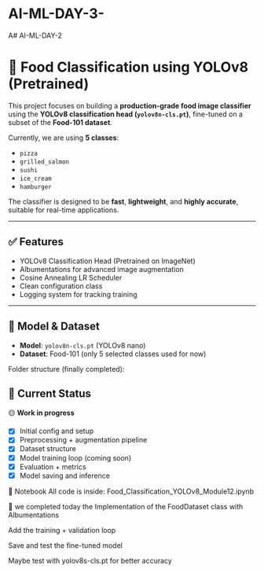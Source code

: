# AI-ML-DAY-3-

A# AI-ML-DAY-2

# 🍕 Food Classification using YOLOv8 (Pretrained)

This project focuses on building a **production-grade food image classifier** using the **YOLOv8 classification head (`yolov8n-cls.pt`)**, fine-tuned on a subset of the **Food-101 dataset**.

Currently, we are using **5 classes**:
- `pizza`
- `grilled_salmon`
- `sushi`
- `ice_cream`
- `hamburger`

The classifier is designed to be **fast**, **lightweight**, and **highly accurate**, suitable for real-time applications.

---

## ✅ Features

- YOLOv8 Classification Head (Pretrained on ImageNet)
- Albumentations for advanced image augmentation
- Cosine Annealing LR Scheduler
- Clean configuration class
- Logging system for tracking training

---

## 🧠 Model & Dataset

- **Model**: `yolov8n-cls.pt` (YOLOv8 nano)
- **Dataset**: Food-101 (only 5 selected classes used for now)

Folder structure (finally completed):


## 📌 Current Status

🟡 **Work in progress**

- [x] Initial config and setup
- [x] Preprocessing + augmentation pipeline
- [x] Dataset structure
- [x] Model training loop (coming soon)
- [x] Evaluation + metrics
- [x] Model saving and inference

📓 Notebook
All code is inside:
Food_Classification_YOLOv8_Module12.ipynb

🚀 we completed today the 
Implementation of the FoodDataset class with Albumentations

Add the training + validation loop

Save and test the fine-tuned model

Maybe test with yolov8s-cls.pt for better accuracy
